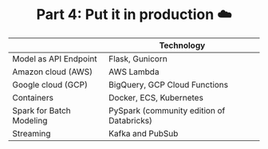 <h1 align="center">Part 4: Put it in production ☁️</h1>

|                          | Technology |
|--------------------------|------------|
| Model as API Endpoint    | Flask, Gunicorn |
| Amazon cloud (AWS)       | AWS Lambda         |
| Google cloud (GCP)       | BigQuery, GCP Cloud Functions             |
| Containers               | Docker, ECS, Kubernetes                   |
| Spark for Batch Modeling | PySpark (community edition of Databricks) |
| Streaming                | Kafka and PubSub                          |
